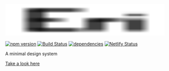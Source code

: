 [<img height="100" width="100%" src="docs/icons/icon.svg">](https://eri.netlify.com)

[![npm version](https://badge.fury.io/js/eri.svg)](https://badge.fury.io/js/eri)
[![Build Status](https://travis-ci.org/benji6/eri.svg?branch=master)](https://travis-ci.org/benji6/eri)
[![dependencies](https://david-dm.org/benji6/eri.svg)](https://david-dm.org/benji6/eri)
[![Netlify Status](https://api.netlify.com/api/v1/badges/20f658d0-9029-4e25-a7e1-02ef3d9fa74c/deploy-status)](https://app.netlify.com/sites/eri/deploys)

A minimal design system

[Take a look here](https://eri.netlify.com)
